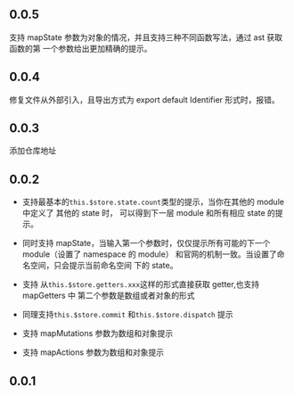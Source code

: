 ## 0.0.5

支持 mapState 参数为对象的情况，并且支持三种不同函数写法，通过 ast 获取函数的第
一个参数给出更加精确的提示。

## 0.0.4

修复文件从外部引入，且导出方式为 export default Identifier 形式时，报错。

## 0.0.3

添加仓库地址

## 0.0.2

- 支持最基本的`this.$store.state.count`类型的提示，当你在其他的 module 中定义了
  其他的 state 时， 可以得到下一层 module 和所有相应 state 的提示。
- 同时支持 mapState，当输入第一个参数时，仅仅提示所有可能的下一个 module（设置了
  namespace 的 module） 和官网的机制一致。当设置了命名空间，只会提示当前命名空间
  下的 state。
- 支持 从`this.$store.getters.xxx`这样的形式直接获取 getter,也支持 mapGetters 中
  第二个参数是数组或者对象的形式
- 同理支持`this.$store.commit` 和`this.$store.dispatch` 提示

- 支持 mapMutations 参数为数组和对象提示

- 支持 mapActions 参数为数组和对象提示

## 0.0.1
